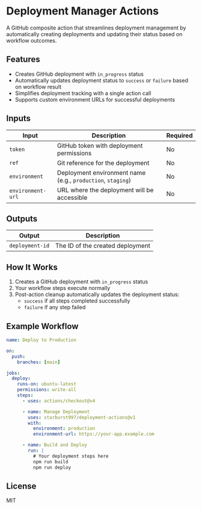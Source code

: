 # Deployment Manager Actions

A GitHub composite action that streamlines deployment management by automatically creating deployments and updating their status based on workflow outcomes.

## Features

- Creates GitHub deployment with `in_progress` status
- Automatically updates deployment status to `success` or `failure` based on workflow result
- Simplifies deployment tracking with a single action call
- Supports custom environment URLs for successful deployments

## Inputs

| Input             | Description                                                 | Required |
| ----------------- | ----------------------------------------------------------- | -------- |
| `token`           | GitHub token with deployment permissions                    | No       |
| `ref`             | Git reference for the deployment                            | No       |
| `environment`     | Deployment environment name (e.g., `production`, `staging`) | No       |
| `environment-url` | URL where the deployment will be accessible                 | No       |

## Outputs

| Output          | Description                      |
| --------------- | -------------------------------- |
| `deployment-id` | The ID of the created deployment |

## How It Works

1. Creates a GitHub deployment with `in_progress` status
2. Your workflow steps execute normally
3. Post-action cleanup automatically updates the deployment status:
   - `success` if all steps completed successfully
   - `failure` if any step failed

## Example Workflow

```yaml
name: Deploy to Production

on:
  push:
    branches: [main]

jobs:
  deploy:
    runs-on: ubuntu-latest
    permissions: write-all
    steps:
      - uses: actions/checkout@v4

      - name: Manage Deployment
        uses: starburst997/deployment-actions@v1
        with:
          environment: production
          environment-url: https://your-app.example.com

      - name: Build and Deploy
        run: |
          # Your deployment steps here
          npm run build
          npm run deploy
```

## License

MIT
